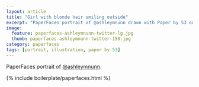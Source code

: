 ```yaml
---
layout: article
title: "Girl with blonde hair smiling outside"
excerpt: "PaperFaces portrait of @ashleymnunn drawn with Paper by 53 on an iPad."
image: 
  feature: paperfaces-ashleymnunn-twitter-lg.jpg
  thumb: paperfaces-ashleymnunn-twitter-150.jpg
category: paperfaces
tags: [portrait, illustration, paper by 53]
---
```


PaperFaces portrait of [@ashleymnunn](http://twitter.com/ashleymnunn).

{% include boilerplate/paperfaces.html %}